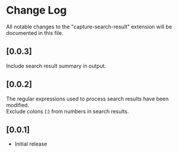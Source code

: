 # Change Log

All notable changes to the "capture-search-result" extension will be documented in this file.

## [0.0.3]

Include search result summary in output.  

## [0.0.2]

The regular expressions used to process search results have been modified.  
Exclude colons (:) from numbers in search results.  

## [0.0.1]

- Initial release
